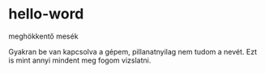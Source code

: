 # hello-word
meghökkentő mesék

Gyakran be van kapcsolva a gépem, pillanatnyilag nem tudom a nevét.
Ezt is mint annyi mindent meg fogom vizslatni.
